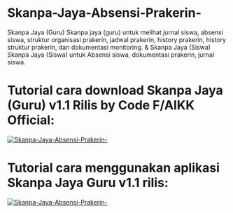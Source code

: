 # Skanpa-Jaya-Absensi-Prakerin-
Skanpa Jaya (Guru) Skanpa jaya (guru) untuk melihat jurnal siswa, absensi siswa, struktur organisasi prakerin, jadwal prakerin, history prakerin, history struktur prakerin, dan dokumentasi monitoring. &amp; Skanpa Jaya (Siswa) Skanpa Jaya (Siswa) untuk Absensi siswa, dokumentasi prakerin, jurnal siswa.

# Tutorial cara download Skanpa Jaya (Guru) v1.1 Rilis by Code F/AIKK Official:
[![Skanpa-Jaya-Absensi-Prakerin-](https://img.youtube.com/vi/kAvVL3Jd8Yo/0.jpg)](https://www.youtube.com/watch?v=kAvVL3Jd8Yo)

# Tutorial cara menggunakan aplikasi Skanpa Jaya Guru v1.1 rilis:
[![Skanpa-Jaya-Absensi-Prakerin-](https://img.youtube.com/vi/cdznolg4HGM/0.jpg)](https://www.youtube.com/watch?v=cdznolg4HGM)
